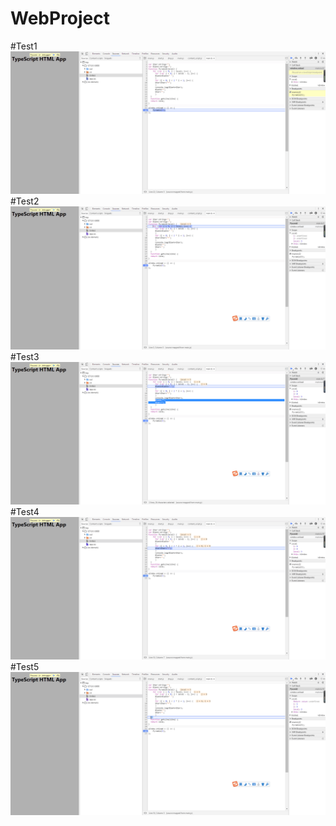 # WebProject
#Test1
![](https://github.com/cykingz010/WebProject/blob/master/test1.png?raw=true)
#Test2
![](https://github.com/cykingz010/WebProject/blob/master/test2.png?raw=true)
#Test3
![](https://github.com/cykingz010/WebProject/blob/master/test3.png?raw=true)
#Test4
![](https://github.com/cykingz010/WebProject/blob/master/test4.png?raw=true)
#Test5
![](https://github.com/cykingz010/WebProject/blob/master/test5.png?raw=true)
